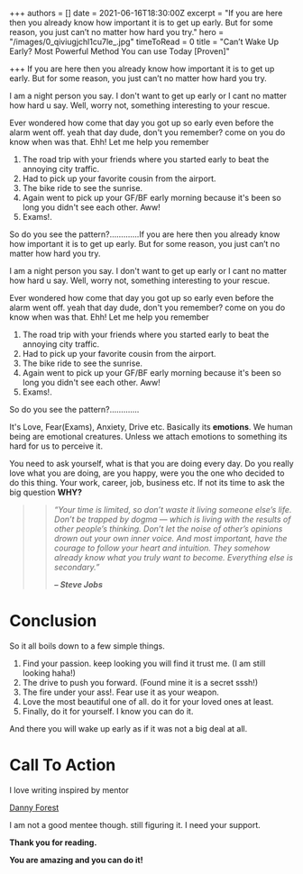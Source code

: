 +++
authors = []
date = 2021-06-16T18:30:00Z
excerpt = "If you are here then you already know how important it is to get up early. But for some reason, you just can’t no matter how hard you try."
hero = "/images/0_qiviugjchl1cu7le_.jpg"
timeToRead = 0
title = "Can’t Wake Up Early? Most Powerful Method You can use Today [Proven]"

+++
If you are here then you already know how important it is to get up early. But for some reason, you just can’t no matter how hard you try.

I am a night person you say. I don't want to get up early or I cant no matter how hard u say. Well, worry not, something interesting to your rescue.

Ever wondered how come that day you got up so early even before the alarm went off. yeah that day dude, don't you remember? come on you do know when was that. Ehh! Let me help you remember

1. The road trip with your friends where you started early to beat the annoying city traffic.
2. Had to pick up your favorite cousin from the airport.
3. The bike ride to see the sunrise.
4. Again went to pick up your GF/BF early morning because it's been so long you didn't see each other. Aww!
5. Exams!.

So do you see the pattern?………….If you are here then you already know how important it is to get up early. But for some reason, you just can’t no matter how hard you try.

I am a night person you say. I don't want to get up early or I cant no matter how hard u say. Well, worry not, something interesting to your rescue.

Ever wondered how come that day you got up so early even before the alarm went off. yeah that day dude, don't you remember? come on you do know when was that. Ehh! Let me help you remember

1. The road trip with your friends where you started early to beat the annoying city traffic.
2. Had to pick up your favorite cousin from the airport.
3. The bike ride to see the sunrise.
4. Again went to pick up your GF/BF early morning because it's been so long you didn't see each other. Aww!
5. Exams!.

So do you see the pattern?………….

It's Love, Fear(Exams), Anxiety, Drive etc. Basically its **emotions**. We human being are emotional creatures. Unless we attach emotions to something its hard for us to perceive it.

You need to ask yourself, what is that you are doing every day. Do you really love what you are doing, are you happy, were you the one who decided to do this thing. Your work, career, job, business etc. If not its time to ask the big question **WHY?**

> > _“Your time is limited, so don’t waste it living someone else’s life. Don’t be trapped by dogma — which is living with the results of other people’s thinking. Don’t let the noise of other’s opinions drown out your own inner voice. And most important, have the courage to follow your heart and intuition. They somehow already know what you truly want to become. Everything else is secondary.”_
> >
> > **_– Steve Jobs_**

# Conclusion

So it all boils down to a few simple things.

1. Find your passion. keep looking you will find it trust me. (I am still looking haha!)
2. The drive to push you forward. (Found mine it is a secret sssh!)
3. The fire under your ass!. Fear use it as your weapon.
4. Love the most beautiful one of all. do it for your loved ones at least.
5. Finally, do it for yourself. I know you can do it.

And there you will wake up early as if it was not a big deal at all.

# Call To Action

I love writing inspired by mentor

[Danny Forest](https://medium.com/u/c4a2aa8d7e1a?source=post_page-----a5493eb6f05c--------------------------------)

I am not a good mentee though. still figuring it. I need your support.

**Thank you for reading.**

**You are amazing and you can do it!**